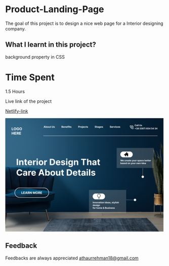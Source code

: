 # Product-Landing-Page
The goal of this project is to design a nice web page for a Interior designing company.

## What I learnt in this project?

background property in CSS

# Time Spent
1.5 Hours

Live link of the project

[Netlify-link](https://interior-designing-landing-webpage.netlify.app/)


![output](/images/download%20(1).png)

## Feedback

Feedbacks are always appreciated athaurrehman18@gmail.com
